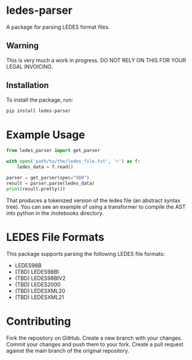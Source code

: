 # ledes-parser
A package for parsing LEDES format files.

## Warning
This is very much a work in progress. DO NOT RELY ON THIS FOR YOUR LEGAL INVOICING.

## Installation

To install the package, run:

```bash
pip install ledes-parser
```
# Example Usage
```python
from ledes_parser import get_parser

with open('path/to/the/ledes_file.txt', 'r') as f:
    ledes_data = f.read()

parser = get_parser(spec="98B")
result = parser.parse(ledes_data)
print(result.pretty())
```
That produces a tokenized version of the ledes file (an abstract syntax tree). You can see an example of using a transformer to compile the AST into python in the /notebooks directory.

# LEDES File Formats
This package supports parsing the following LEDES file formats:

* LEDES98B
* (TBD) LEDES98BI
* (TBD) LEDES98BIV2
* (TBD) LEDES2000
* (TBD) LEDESXML20
* (TBD) LEDESXML21

# Contributing
Fork the repository on GitHub.
Create a new branch with your changes.
Commit your changes and push them to your fork.
Create a pull request against the main branch of the original repository.
